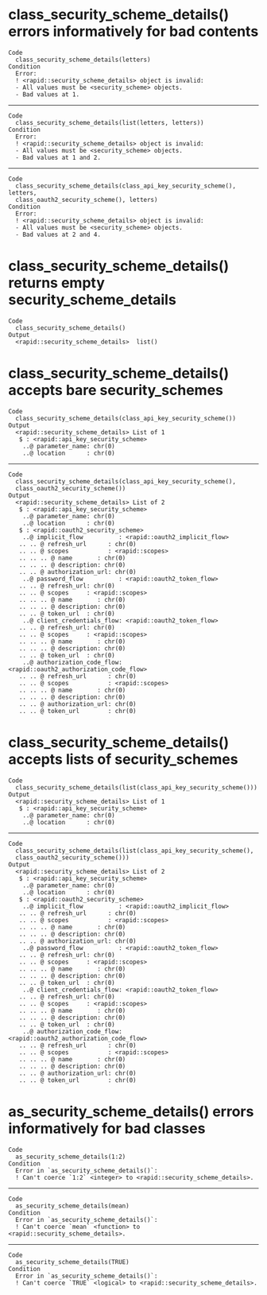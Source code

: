 # class_security_scheme_details() errors informatively for bad contents

    Code
      class_security_scheme_details(letters)
    Condition
      Error:
      ! <rapid::security_scheme_details> object is invalid:
      - All values must be <security_scheme> objects.
      - Bad values at 1.

---

    Code
      class_security_scheme_details(list(letters, letters))
    Condition
      Error:
      ! <rapid::security_scheme_details> object is invalid:
      - All values must be <security_scheme> objects.
      - Bad values at 1 and 2.

---

    Code
      class_security_scheme_details(class_api_key_security_scheme(), letters,
      class_oauth2_security_scheme(), letters)
    Condition
      Error:
      ! <rapid::security_scheme_details> object is invalid:
      - All values must be <security_scheme> objects.
      - Bad values at 2 and 4.

# class_security_scheme_details() returns empty security_scheme_details

    Code
      class_security_scheme_details()
    Output
      <rapid::security_scheme_details>  list()

# class_security_scheme_details() accepts bare security_schemes

    Code
      class_security_scheme_details(class_api_key_security_scheme())
    Output
      <rapid::security_scheme_details> List of 1
       $ : <rapid::api_key_security_scheme>
        ..@ parameter_name: chr(0) 
        ..@ location      : chr(0) 

---

    Code
      class_security_scheme_details(class_api_key_security_scheme(),
      class_oauth2_security_scheme())
    Output
      <rapid::security_scheme_details> List of 2
       $ : <rapid::api_key_security_scheme>
        ..@ parameter_name: chr(0) 
        ..@ location      : chr(0) 
       $ : <rapid::oauth2_security_scheme>
        ..@ implicit_flow          : <rapid::oauth2_implicit_flow>
       .. .. @ refresh_url      : chr(0) 
       .. .. @ scopes           : <rapid::scopes>
       .. .. .. @ name       : chr(0) 
       .. .. .. @ description: chr(0) 
       .. .. @ authorization_url: chr(0) 
        ..@ password_flow          : <rapid::oauth2_token_flow>
       .. .. @ refresh_url: chr(0) 
       .. .. @ scopes     : <rapid::scopes>
       .. .. .. @ name       : chr(0) 
       .. .. .. @ description: chr(0) 
       .. .. @ token_url  : chr(0) 
        ..@ client_credentials_flow: <rapid::oauth2_token_flow>
       .. .. @ refresh_url: chr(0) 
       .. .. @ scopes     : <rapid::scopes>
       .. .. .. @ name       : chr(0) 
       .. .. .. @ description: chr(0) 
       .. .. @ token_url  : chr(0) 
        ..@ authorization_code_flow: <rapid::oauth2_authorization_code_flow>
       .. .. @ refresh_url      : chr(0) 
       .. .. @ scopes           : <rapid::scopes>
       .. .. .. @ name       : chr(0) 
       .. .. .. @ description: chr(0) 
       .. .. @ authorization_url: chr(0) 
       .. .. @ token_url        : chr(0) 

# class_security_scheme_details() accepts lists of security_schemes

    Code
      class_security_scheme_details(list(class_api_key_security_scheme()))
    Output
      <rapid::security_scheme_details> List of 1
       $ : <rapid::api_key_security_scheme>
        ..@ parameter_name: chr(0) 
        ..@ location      : chr(0) 

---

    Code
      class_security_scheme_details(list(class_api_key_security_scheme(),
      class_oauth2_security_scheme()))
    Output
      <rapid::security_scheme_details> List of 2
       $ : <rapid::api_key_security_scheme>
        ..@ parameter_name: chr(0) 
        ..@ location      : chr(0) 
       $ : <rapid::oauth2_security_scheme>
        ..@ implicit_flow          : <rapid::oauth2_implicit_flow>
       .. .. @ refresh_url      : chr(0) 
       .. .. @ scopes           : <rapid::scopes>
       .. .. .. @ name       : chr(0) 
       .. .. .. @ description: chr(0) 
       .. .. @ authorization_url: chr(0) 
        ..@ password_flow          : <rapid::oauth2_token_flow>
       .. .. @ refresh_url: chr(0) 
       .. .. @ scopes     : <rapid::scopes>
       .. .. .. @ name       : chr(0) 
       .. .. .. @ description: chr(0) 
       .. .. @ token_url  : chr(0) 
        ..@ client_credentials_flow: <rapid::oauth2_token_flow>
       .. .. @ refresh_url: chr(0) 
       .. .. @ scopes     : <rapid::scopes>
       .. .. .. @ name       : chr(0) 
       .. .. .. @ description: chr(0) 
       .. .. @ token_url  : chr(0) 
        ..@ authorization_code_flow: <rapid::oauth2_authorization_code_flow>
       .. .. @ refresh_url      : chr(0) 
       .. .. @ scopes           : <rapid::scopes>
       .. .. .. @ name       : chr(0) 
       .. .. .. @ description: chr(0) 
       .. .. @ authorization_url: chr(0) 
       .. .. @ token_url        : chr(0) 

# as_security_scheme_details() errors informatively for bad classes

    Code
      as_security_scheme_details(1:2)
    Condition
      Error in `as_security_scheme_details()`:
      ! Can't coerce `1:2` <integer> to <rapid::security_scheme_details>.

---

    Code
      as_security_scheme_details(mean)
    Condition
      Error in `as_security_scheme_details()`:
      ! Can't coerce `mean` <function> to <rapid::security_scheme_details>.

---

    Code
      as_security_scheme_details(TRUE)
    Condition
      Error in `as_security_scheme_details()`:
      ! Can't coerce `TRUE` <logical> to <rapid::security_scheme_details>.

